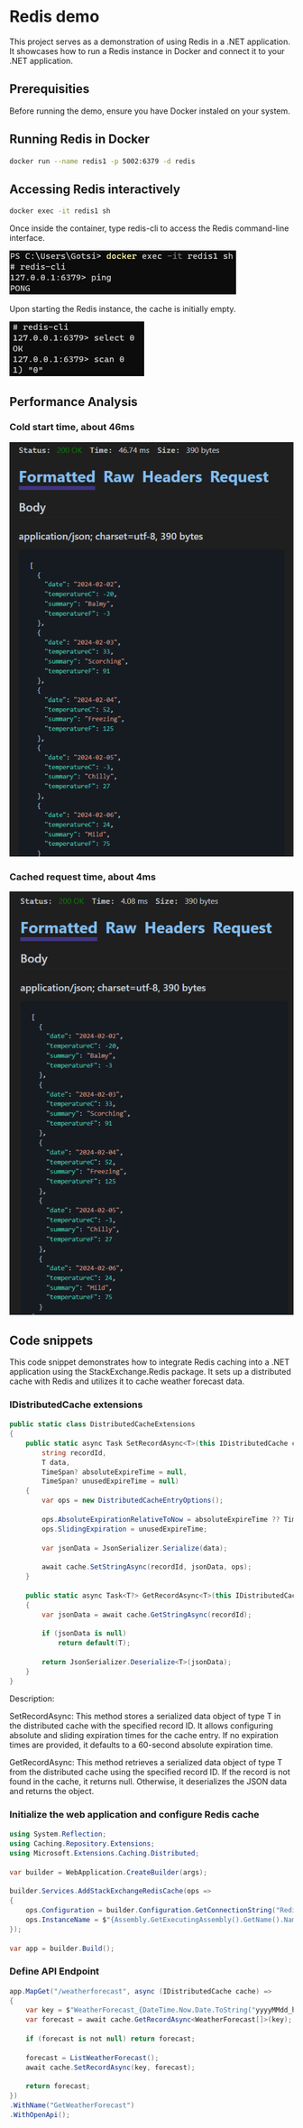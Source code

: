 # Redis demo
This project serves as a demonstration of using Redis in a .NET application. It showcases how to run a Redis instance in Docker and connect it to your .NET application.

## Prerequisities
Before running the demo, ensure you have Docker instaled on your system.

## Running Redis in Docker
```bash
docker run --name redis1 -p 5002:6379 -d redis
```

## Accessing Redis interactively
```bash
docker exec -it redis1 sh
```
Once inside the container, type redis-cli to access the Redis command-line interface.

![Screenshot](screenshot-docker-exec.png)

Upon starting the Redis instance, the cache is initially empty.

![Screenshot](screenshot-nothing-in-cache.png)

## Performance Analysis
### Cold start time, about 46ms
![Screenshot](screenshot-cold-start.png)

### Cached request time, about 4ms
![Screenshot](screenshot-from-cache.png)

## Code snippets
This code snippet demonstrates how to integrate Redis caching into a .NET application using the StackExchange.Redis package. It sets up a distributed cache with Redis and utilizes it to cache weather forecast data.

### IDistributedCache extensions
```csharp
public static class DistributedCacheExtensions
{
    public static async Task SetRecordAsync<T>(this IDistributedCache cache,
        string recordId,
        T data,
        TimeSpan? absoluteExpireTime = null,
        TimeSpan? unusedExpireTime = null)
    {
        var ops = new DistributedCacheEntryOptions();

        ops.AbsoluteExpirationRelativeToNow = absoluteExpireTime ?? TimeSpan.FromSeconds(60);
        ops.SlidingExpiration = unusedExpireTime;

        var jsonData = JsonSerializer.Serialize(data);

        await cache.SetStringAsync(recordId, jsonData, ops);
    }

    public static async Task<T?> GetRecordAsync<T>(this IDistributedCache cache, string recordId)
    {
        var jsonData = await cache.GetStringAsync(recordId);

        if (jsonData is null)
            return default(T);

        return JsonSerializer.Deserialize<T>(jsonData);
    }
}
```
Description:

SetRecordAsync<T>: This method stores a serialized data object of type T in the distributed cache with the specified record ID. It allows configuring absolute and sliding expiration times for the cache entry. If no expiration times are provided, it defaults to a 60-second absolute expiration time.

GetRecordAsync<T>: This method retrieves a serialized data object of type T from the distributed cache using the specified record ID. If the record is not found in the cache, it returns null. Otherwise, it deserializes the JSON data and returns the object.

### Initialize the web application and configure Redis cache

```csharp
using System.Reflection;
using Caching.Repository.Extensions;
using Microsoft.Extensions.Caching.Distributed;

var builder = WebApplication.CreateBuilder(args);

builder.Services.AddStackExchangeRedisCache(ops =>
{
    ops.Configuration = builder.Configuration.GetConnectionString("Redis");
    ops.InstanceName = $"{Assembly.GetExecutingAssembly().GetName().Name}_";
});

var app = builder.Build();
```

### Define API Endpoint
```csharp
app.MapGet("/weatherforecast", async (IDistributedCache cache) =>
{
	var key = $"WeatherForecast_{DateTime.Now.Date.ToString("yyyyMMdd_hhmm")}";
	var forecast = await cache.GetRecordAsync<WeatherForecast[]>(key);

	if (forecast is not null) return forecast;

	forecast = ListWeatherForecast();
	await cache.SetRecordAsync(key, forecast);

	return forecast;
})
.WithName("GetWeatherForecast")
.WithOpenApi();
```